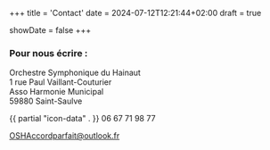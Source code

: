 +++
title = 'Contact'
date = 2024-07-12T12:21:44+02:00
draft = true

showDate = false
+++

### Pour nous écrire :

Orchestre Symphonique du Hainaut  
1 rue Paul Vaillant-Couturier  
Asso Harmonie Municipal  
59880 Saint-Saulve  

{{ partial "icon-data" . }} 06 67 71 98 77

OSHAccordparfait@outlook.fr
